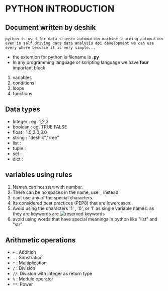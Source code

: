# PYTHON INTRODUCTION 
## Document written by deshik
```
python is used for data science automation machine learning automation even in self driving cars data analysis api development we can use every where becuase it is very simple...
```
- the extention for python is filename is  **.py**
- In any programming language or scripting language we have **four**  important block 
1. variables
2. conditions 
3. loops
4. functions 
## Data types 
- Integer : eg. 1,2,3
- boolean : eg. TRUE FALSE
- float   : 1.0,2.0,3.0
- string  : "deshik","rree"
- list    : 
- tuple   : 
- set     :
- dict    :

## variables using rules
1. Names can not start with number.
2. There can be no spaces in the name, use `_` instead.
3. cant use any of the special characters.
4. Its considered best practices (PEP8) that are lowercases.
5. Avoid using the characters '1' , '0', or 'I' as single variable names. as they are keywords are
![reserved keywords](https://cdn.teachoo.com/2478219f-ca70-4062-bd24-08a36fde1eeb/examples-of-python-keywords---teachoo.jpg)
6. avoid using words that have special meanings in python like "list" and "str"


## **Arithmetic operations**
- `+` : Addition
- `-` : Substration 
- `*` : Multiplication
- `/` : Division
- `//`: Division with integer as return type
- `%` : Modulo operator
- `**`: Power